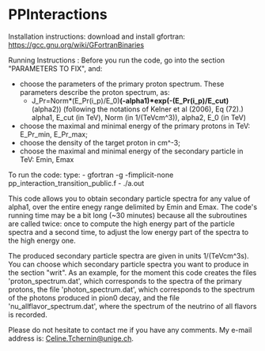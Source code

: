 # PPInteractions
Installation instructions:
download and install gfortran: https://gcc.gnu.org/wiki/GFortranBinaries

Running Instructions : 
Before you run the code, go into the section "PARAMETERS TO FIX", and:
- choose the parameters of the primary proton spectrum. These parameters describe the proton spectrum, as:                 
    * J_Pr=Norm*(E_Pr(i_p)/E_0)**(-alpha1)*exp(-(E_Pr(i_p)/E_cut)**(alpha2)) (following the notations of Kelner et al (2006), Eq     (72).) 	 alpha1, E_cut (in TeV), Norm (in 1/(TeVcm^3)), alpha2,	E_0 (in TeV)
- choose the maximal and minimal energy of the primary protons in TeV: E_Pr_min, E_Pr_max;  
- choose the density of the target proton in cm^-3;
- choose the maximal and minimal energy of the secondary particle in TeV: Emin, Emax 

To run the code:
type:
    - gfortran -g -fimplicit-none pp_interaction_transition_public.f
    - ./a.out 

This code allows you to obtain secondary particle spectra for any value of alpha1, over the entire enegy range delimited by Emin and Emax.	The code's running time may be a bit long (~30 minutes) because all the subroutines are called twice: once to compute the high energy part of the particle spectra and a second time, to adjust the low energy part of the spectra to the high energy one.

The produced secondary particle spectra are given in units 1/(TeVcm^3s). You can choose which secondary particle spectra you want to produce in the section "writ". As an example, for the moment this code creates the files 'proton_spectrum.dat', which corresponds to the spectra of the primary protons, the file 'photon_spectrum.dat', which corresponds to the spectrum of the photons produced in pion0 decay, and the file 'nu_allflavor_spectrum.dat', where the spectrum of the neutrino of all flavors is recorded.  

Please do not hesitate to contact me if you have any comments. My e-mail address is: Celine.Tchernin@unige.ch. 
